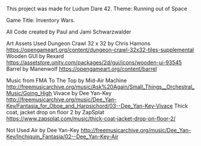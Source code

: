This project was made for Ludum Dare 42.
Theme: Running out of Space

Game Title: Inventory Wars.

All Code created by Paul and Jami Schwarzwalder

Art Assets Used
Dungeon Crawl 32 x 32 by Chris Hamons  https://opengameart.org/content/dungeon-crawl-32x32-tiles-supplemental
Wooden GUI by Rexard https://assetstore.unity.com/packages/2d/gui/icons/wooden-ui-93545
Barrel by Manenwolf https://opengameart.org/content/barrel

Music from FMA
To The Top by Mid-Air Machine http://freemusicarchive.org/music/Ask%20Again/Small_Things__Orchestral_Music/Going_High
Vivace by Dee Yan-Key http://freemusicarchive.org/music/Dee_Yan-Key/Fantasia_for_Oboe_and_Harpsichord/03--Dee_Yan-Key-Vivace
Thick coat, jacket drop on floor 2 by ZapSplat https://www.zapsplat.com/music/thick-coat-jacket-drop-on-floor-2/

Not Used
Air by Dee Yan-Key http://freemusicarchive.org/music/Dee_Yan-Key/Inchiquin_Fantasia/02--Dee_Yan-Key-Air